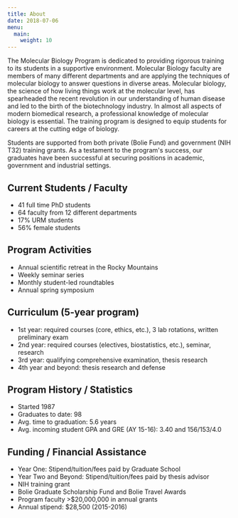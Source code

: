 ```yaml
---
title: About
date: 2018-07-06
menu:
  main:
    weight: 10
---
```


The Molecular Biology Program is dedicated to providing rigorous training to its
students in a supportive environment. Molecular Biology faculty are members
of many different departments and are applying the techniques of molecular
biology to answer questions in diverse areas. Molecular biology, the science of
how living things work at the molecular level, has spearheaded the recent
revolution in our understanding of human disease and led to the birth of the
biotechnology industry. In almost all aspects of modern biomedical research, a
professional knowledge of molecular biology is essential. The training program
is designed to equip students for careers at the cutting edge of biology.

Students are supported from both private (Bolie Fund) and government (NIH T32)
training grants. As a testament to the program's success, our graduates have
been successful at securing positions in academic, government and industrial
settings.

## Current Students / Faculty

- 41 full time PhD students
- 64 faculty from 12 different departments
- 17% URM students
- 56% female students

## Program Activities

- Annual scientific retreat in the Rocky Mountains
- Weekly seminar series
- Monthly student-led roundtables
- Annual spring symposium

## Curriculum (5-year program)

- 1st year: required courses (core, ethics, etc.), 3 lab rotations, written preliminary exam
- 2nd year: required courses (electives, biostatistics, etc.), seminar, research
- 3rd year: qualifying comprehensive examination, thesis research
- 4th year and beyond: thesis research and defense

## Program History / Statistics

- Started 1987
- Graduates to date: 98
- Avg. time to graduation: 5.6 years
- Avg. incoming student GPA and GRE (AY 15-16): 3.40 and 156/153/4.0

## Funding / Financial Assistance

- Year One: Stipend/tuition/fees paid by Graduate School
- Year Two and Beyond: Stipend/tuition/fees paid by thesis advisor
- NIH training grant
- Bolie Graduate Scholarship Fund and Bolie Travel Awards
- Program faculty >$20,000,000 in annual grants
- Annual stipend: $28,500 (2015-2016)

